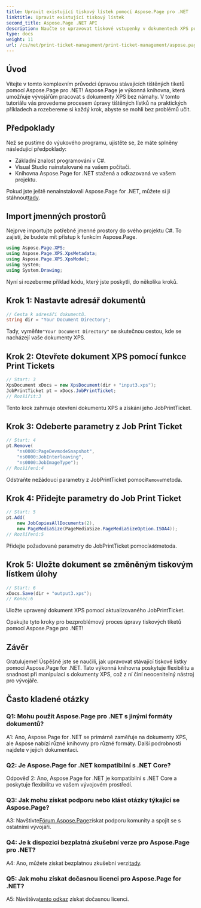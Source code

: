 ```yaml
---
title: Upravit existující tiskový lístek pomocí Aspose.Page pro .NET
linktitle: Upravit existující tiskový lístek
second_title: Aspose.Page .NET API
description: Naučte se upravovat tiskové vstupenky v dokumentech XPS pomocí Aspose.Page for .NET. Průvodce krok za krokem pro vývojáře. Vylepšete ovládání tisku dokumentů bez námahy.
type: docs
weight: 11
url: /cs/net/print-ticket-management/print-ticket-management/aspose.page/
---
```

## Úvod

Vítejte v tomto komplexním průvodci úpravou stávajících tištěných tiketů pomocí Aspose.Page pro .NET! Aspose.Page je výkonná knihovna, která umožňuje vývojářům pracovat s dokumenty XPS bez námahy. V tomto tutoriálu vás provedeme procesem úpravy tištěných lístků na praktických příkladech a rozebereme si každý krok, abyste se mohli bez problémů učit.

## Předpoklady

Než se pustíme do výukového programu, ujistěte se, že máte splněny následující předpoklady:

- Základní znalost programování v C#.
- Visual Studio nainstalované na vašem počítači.
- Knihovna Aspose.Page for .NET stažená a odkazovaná ve vašem projektu.

 Pokud jste ještě nenainstalovali Aspose.Page for .NET, můžete si ji stáhnout[tady](https://releases.aspose.com/page/net/).

## Import jmenných prostorů

Nejprve importujte potřebné jmenné prostory do svého projektu C#. To zajistí, že budete mít přístup k funkcím Aspose.Page.

```csharp
using Aspose.Page.XPS;
using Aspose.Page.XPS.XpsMetadata;
using Aspose.Page.XPS.XpsModel;
using System;
using System.Drawing;
```

Nyní si rozeberme příklad kódu, který jste poskytli, do několika kroků.

## Krok 1: Nastavte adresář dokumentů

```csharp
// Cesta k adresáři dokumentů.
string dir = "Your Document Directory";
```

 Tady, vyměňte`"Your Document Directory"` se skutečnou cestou, kde se nacházejí vaše dokumenty XPS.

## Krok 2: Otevřete dokument XPS pomocí funkce Print Tickets

```csharp
// Start: 3
XpsDocument xDocs = new XpsDocument(dir + "input3.xps");
JobPrintTicket pt = xDocs.JobPrintTicket;
// Rozšířit:3
```

Tento krok zahrnuje otevření dokumentu XPS a získání jeho JobPrintTicket.

## Krok 3: Odeberte parametry z Job Print Ticket

```csharp
// Start: 4
pt.Remove(
	"ns0000:PageDevmodeSnapshot",
	"ns0000:JobInterleaving",
	"ns0000:JobImageType");
// Rozšíření:4
```

 Odstraňte nežádoucí parametry z JobPrintTicket pomocí`Remove`metoda.

## Krok 4: Přidejte parametry do Job Print Ticket

```csharp
// Start: 5
pt.Add(
	new JobCopiesAllDocuments(2),
	new PageMediaSize(PageMediaSize.PageMediaSizeOption.ISOA4));
// Rozšíření:5
```

 Přidejte požadované parametry do JobPrintTicket pomocí`Add`metoda.

## Krok 5: Uložte dokument se změněným tiskovým lístkem úlohy

```csharp
// Start: 6
xDocs.Save(dir + "output3.xps");
// Konec:6
```

Uložte upravený dokument XPS pomocí aktualizovaného JobPrintTicket.

Opakujte tyto kroky pro bezproblémový proces úpravy tiskových tiketů pomocí Aspose.Page pro .NET!

## Závěr

Gratulujeme! Úspěšně jste se naučili, jak upravovat stávající tiskové lístky pomocí Aspose.Page for .NET. Tato výkonná knihovna poskytuje flexibilitu a snadnost při manipulaci s dokumenty XPS, což z ní činí neocenitelný nástroj pro vývojáře.

## Často kladené otázky

### Q1: Mohu použít Aspose.Page pro .NET s jinými formáty dokumentů?

A1: Ano, Aspose.Page for .NET se primárně zaměřuje na dokumenty XPS, ale Aspose nabízí různé knihovny pro různé formáty. Další podrobnosti najdete v jejich dokumentaci.

### Q2: Je Aspose.Page for .NET kompatibilní s .NET Core?

Odpověď 2: Ano, Aspose.Page for .NET je kompatibilní s .NET Core a poskytuje flexibilitu ve vašem vývojovém prostředí.

### Q3: Jak mohu získat podporu nebo klást otázky týkající se Aspose.Page?

 A3: Navštivte[Fórum Aspose.Page](https://forum.aspose.com/c/page/39)získat podporu komunity a spojit se s ostatními vývojáři.

### Q4: Je k dispozici bezplatná zkušební verze pro Aspose.Page pro .NET?

 A4: Ano, můžete získat bezplatnou zkušební verzi[tady](https://releases.aspose.com/).

### Q5: Jak mohu získat dočasnou licenci pro Aspose.Page for .NET?

 A5: Návštěva[tento odkaz](https://purchase.aspose.com/temporary-license/) získat dočasnou licenci.